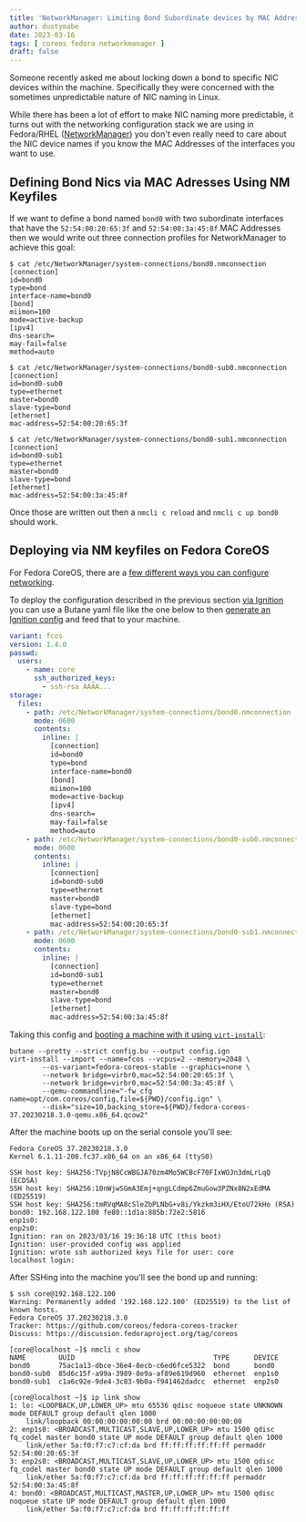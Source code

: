 ```yaml
---
title: 'NetworkManager: Limiting Bond Subordinate devices by MAC Address'
author: dustymabe
date: 2023-03-16
tags: [ coreos fedora networkmanager ]
draft: false
---
```


Someone recently asked me about locking down a bond to specific NIC
devices within the machine. Specifically they were concerned with
the sometimes unpredictable nature of NIC naming in Linux.

While there has been a lot of effort to make NIC naming more
predictable, it turns out with the networking configuration stack we
are using in Fedora/RHEL ([NetworkManager](https://networkmanager.dev/))
you don't even really need to care about the NIC device names if you
know the MAC Addresses of the interfaces you want to use.


## Defining Bond Nics via MAC Adresses Using NM Keyfiles

If we want to define a bond named `bond0` with two subordinate
interfaces that have the `52:54:00:20:65:3f` and `52:54:00:3a:45:8f`
MAC Addresses then we would write out three connection profiles for NetworkManager
to achieve this goal:

```
$ cat /etc/NetworkManager/system-connections/bond0.nmconnection
[connection]
id=bond0
type=bond
interface-name=bond0
[bond]
miimon=100
mode=active-backup
[ipv4]
dns-search=
may-fail=false
method=auto

$ cat /etc/NetworkManager/system-connections/bond0-sub0.nmconnection
[connection]
id=bond0-sub0
type=ethernet
master=bond0
slave-type=bond
[ethernet]
mac-address=52:54:00:20:65:3f

$ cat /etc/NetworkManager/system-connections/bond0-sub1.nmconnection
[connection]
id=bond0-sub1
type=ethernet
master=bond0
slave-type=bond
[ethernet]
mac-address=52:54:00:3a:45:8f
```

Once those are written out then a `nmcli c reload` and `nmcli c up bond0` should work.


## Deploying via NM keyfiles on Fedora CoreOS

For Fedora CoreOS, there are a
[few different ways you can configure networking](https://docs.fedoraproject.org/en-US/fedora-coreos/sysconfig-network-configuration/).

To deploy the configuration described in the previous section [via Ignition](https://docs.fedoraproject.org/en-US/fedora-coreos/sysconfig-network-configuration/#_via_ignition)
you can use a Butane yaml file like the one below to then [generate an Ignition config](https://docs.fedoraproject.org/en-US/fedora-coreos/producing-ign/#_configuration_process)
and feed that to your machine.

```yaml
variant: fcos
version: 1.4.0
passwd:
  users:
    - name: core
      ssh_authorized_keys:
        - ssh-rsa AAAA...
storage:
  files:
    - path: /etc/NetworkManager/system-connections/bond0.nmconnection
      mode: 0600
      contents:
        inline: |
          [connection]
          id=bond0
          type=bond
          interface-name=bond0
          [bond]
          miimon=100
          mode=active-backup
          [ipv4]
          dns-search=
          may-fail=false
          method=auto
    - path: /etc/NetworkManager/system-connections/bond0-sub0.nmconnection
      mode: 0600
      contents:
        inline: |
          [connection]
          id=bond0-sub0
          type=ethernet
          master=bond0
          slave-type=bond
          [ethernet]
          mac-address=52:54:00:20:65:3f
    - path: /etc/NetworkManager/system-connections/bond0-sub1.nmconnection
      mode: 0600
      contents:
        inline: |
          [connection]
          id=bond0-sub1
          type=ethernet
          master=bond0
          slave-type=bond
          [ethernet]
          mac-address=52:54:00:3a:45:8f
```

Taking this config and [booting a machine with it using `virt-install`](https://docs.fedoraproject.org/en-US/fedora-coreos/provisioning-libvirt/):

```
butane --pretty --strict config.bu --output config.ign
virt-install --import --name=fcos --vcpus=2 --memory=2048 \
        --os-variant=fedora-coreos-stable --graphics=none \
        --network bridge=virbr0,mac=52:54:00:20:65:3f \
        --network bridge=virbr0,mac=52:54:00:3a:45:8f \
        --qemu-commandline="-fw_cfg name=opt/com.coreos/config,file=${PWD}/config.ign" \
        --disk="size=10,backing_store=${PWD}/fedora-coreos-37.20230218.3.0-qemu.x86_64.qcow2"
```

After the machine boots up on the serial console you'll see:


```
Fedora CoreOS 37.20230218.3.0
Kernel 6.1.11-200.fc37.x86_64 on an x86_64 (ttyS0)

SSH host key: SHA256:TVpjN8CcWBGJA70zm4Mo5WCBcF70FIxWOJn3dmLrLqQ (ECDSA)
SSH host key: SHA256:10nWjwSGmA3Emj+qngLCdmp6ZmuGow3PZNx8N2xEdMA (ED25519)
SSH host key: SHA256:tmRVqMA8cSleZbPLNbG+v8i/Ykzkm3iHX/EtoU72kHo (RSA)
bond0: 192.168.122.100 fe80::1d1a:885b:72e2:5816
enp1s0:  
enp2s0:  
Ignition: ran on 2023/03/16 19:36:18 UTC (this boot)
Ignition: user-provided config was applied
Ignition: wrote ssh authorized keys file for user: core
localhost login:
```

After SSHing into the machine you'll see the bond up and running:

```
$ ssh core@192.168.122.100
Warning: Permanently added '192.168.122.100' (ED25519) to the list of known hosts.
Fedora CoreOS 37.20230218.3.0
Tracker: https://github.com/coreos/fedora-coreos-tracker
Discuss: https://discussion.fedoraproject.org/tag/coreos

[core@localhost ~]$ nmcli c show
NAME        UUID                                  TYPE      DEVICE
bond0       75ac1a13-dbce-36e4-8ecb-c6ed6fce5322  bond      bond0
bond0-sub0  85d6c15f-a99a-3989-8e9a-af89e619d960  ethernet  enp1s0
bond0-sub1  c1a6c92e-9de4-3c83-9b0a-f941462dadcc  ethernet  enp2s0

[core@localhost ~]$ ip link show
1: lo: <LOOPBACK,UP,LOWER_UP> mtu 65536 qdisc noqueue state UNKNOWN mode DEFAULT group default qlen 1000
    link/loopback 00:00:00:00:00:00 brd 00:00:00:00:00:00
2: enp1s0: <BROADCAST,MULTICAST,SLAVE,UP,LOWER_UP> mtu 1500 qdisc fq_codel master bond0 state UP mode DEFAULT group default qlen 1000
    link/ether 5a:f0:f7:c7:cf:da brd ff:ff:ff:ff:ff:ff permaddr 52:54:00:20:65:3f
3: enp2s0: <BROADCAST,MULTICAST,SLAVE,UP,LOWER_UP> mtu 1500 qdisc fq_codel master bond0 state UP mode DEFAULT group default qlen 1000
    link/ether 5a:f0:f7:c7:cf:da brd ff:ff:ff:ff:ff:ff permaddr 52:54:00:3a:45:8f
4: bond0: <BROADCAST,MULTICAST,MASTER,UP,LOWER_UP> mtu 1500 qdisc noqueue state UP mode DEFAULT group default qlen 1000
    link/ether 5a:f0:f7:c7:cf:da brd ff:ff:ff:ff:ff:ff
```
